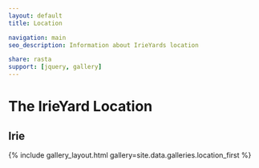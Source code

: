 ```yaml
---
layout: default
title: Location

navigation: main
seo_description: Information about IrieYards location

share: rasta
support: [jquery, gallery]
---
```


# The IrieYard Location

## Irie
{% include gallery_layout.html gallery=site.data.galleries.location_first %}